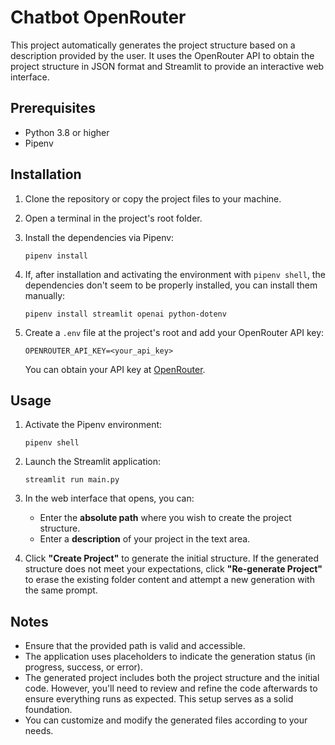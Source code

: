 # Chatbot OpenRouter

This project automatically generates the project structure based on a description provided by the user. It uses the OpenRouter API to obtain the project structure in JSON format and Streamlit to provide an interactive web interface.

## Prerequisites

- Python 3.8 or higher
- Pipenv

## Installation

1. Clone the repository or copy the project files to your machine.
2. Open a terminal in the project's root folder.
3. Install the dependencies via Pipenv:

   ```
   pipenv install
   ```

4. If, after installation and activating the environment with `pipenv shell`, the dependencies don't seem to be properly installed, you can install them manually:

   ```
   pipenv install streamlit openai python-dotenv
   ```

5. Create a `.env` file at the project's root and add your OpenRouter API key:

   ```
   OPENROUTER_API_KEY=<your_api_key>
   ```

   You can obtain your API key at [OpenRouter](https://openrouter.ai/).

## Usage

1. Activate the Pipenv environment:

   ```
   pipenv shell
   ```

2. Launch the Streamlit application:

   ```
   streamlit run main.py
   ```

3. In the web interface that opens, you can:

   - Enter the **absolute path** where you wish to create the project structure.
   - Enter a **description** of your project in the text area.

4. Click **"Create Project"** to generate the initial structure.
   If the generated structure does not meet your expectations, click **"Re-generate Project"** to erase the existing folder content and attempt a new generation with the same prompt.

## Notes

- Ensure that the provided path is valid and accessible.
- The application uses placeholders to indicate the generation status (in progress, success, or error).
- The generated project includes both the project structure and the initial code. However, you'll need to review and refine the code afterwards to ensure everything runs as expected. This setup serves as a solid foundation.
- You can customize and modify the generated files according to your needs.
